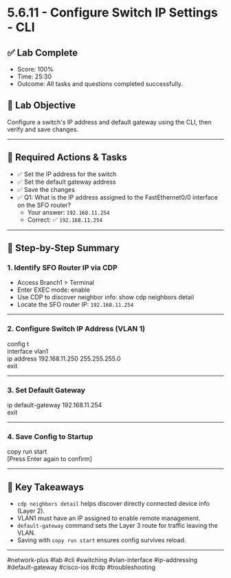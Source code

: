 # 5.6.11 - Configure Switch IP Settings - CLI

## ✅ Lab Complete
- Score: 100%
- Time: 25:30
- Outcome: All tasks and questions completed successfully.

## 🧱 Lab Objective
Configure a switch's IP address and default gateway using the CLI, then verify and save changes.

---

## 🧪 Required Actions & Tasks
- ✅ Set the IP address for the switch  
- ✅ Set the default gateway address  
- ✅ Save the changes  
- ✅ Q1: What is the IP address assigned to the FastEthernet0/0 interface on the SFO router?  
  - Your answer: `192.168.11.254`  
  - Correct: ✅ `192.168.11.254`

---

## 🧭 Step-by-Step Summary

### 1. Identify SFO Router IP via CDP
- Access Branch1 > Terminal
- Enter EXEC mode:
enable
- Use CDP to discover neighbor info:
show cdp neighbors detail
- Locate the SFO router IP: `192.168.11.254`

---

### 2. Configure Switch IP Address (VLAN 1)
config t  
interface vlan1  
ip address 192.168.11.250 255.255.255.0  
exit

---

### 3. Set Default Gateway
ip default-gateway 192.168.11.254  
exit

---

### 4. Save Config to Startup
copy run start  
[Press Enter again to confirm]

---

## 🧠 Key Takeaways

- `cdp neighbors detail` helps discover directly connected device info (Layer 2).
- VLAN1 must have an IP assigned to enable remote management.
- `default-gateway` command sets the Layer 3 route for traffic leaving the VLAN.
- Saving with `copy run start` ensures config survives reload.

---

#network-plus 
#lab
#cli
#switching
#vlan-interface
#ip-addressing
#default-gateway
#cisco-ios
#cdp
#troubleshooting
